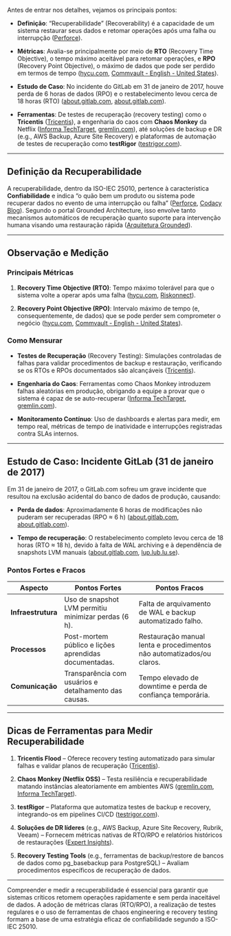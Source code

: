 Antes de entrar nos detalhes, vejamos os principais pontos:

- **Definição**: “Recuperabilidade” (Recoverability) é a capacidade de um sistema restaurar seus dados e retomar operações após uma falha ou interrupção ([Perforce](https://www.perforce.com/blog/qac/what-is-iso-25010?utm_source=chatgpt.com "What Is ISO 25010? | Perforce Software")).
    
- **Métricas**: Avalia-se principalmente por meio de **RTO** (Recovery Time Objective), o tempo máximo aceitável para retomar operações, e **RPO** (Recovery Point Objective), o máximo de dados que pode ser perdido em termos de tempo ([hycu.com](https://www.hycu.com/blog/rpo-vs-rto-essential-recovery-metrics?utm_source=chatgpt.com "RPO vs RTO: What You Need to Know About These Essential ..."), [Commvault - English - United States](https://www.commvault.com/glossary-library/rto-rpo?utm_source=chatgpt.com "RTO (Recovery Time Objective) and RPO (Recovery Point Objective)")).
    
- **Estudo de Caso**: No incidente do GitLab em 31 de janeiro de 2017, houve perda de 6 horas de dados (RPO) e o restabelecimento levou cerca de 18 horas (RTO) ([about.gitlab.com](https://about.gitlab.com/blog/gitlab-dot-com-database-incident/?utm_source=chatgpt.com "GitLab.com database incident"), [about.gitlab.com](https://about.gitlab.com/blog/postmortem-of-database-outage-of-january-31/?utm_source=chatgpt.com "Postmortem of database outage of January 31 - GitLab")).
    
- **Ferramentas**: De testes de recuperação (recovery testing) como o **Tricentis** ([Tricentis](https://www.tricentis.com/learn/recovery-testing-what-why-how-guide?utm_source=chatgpt.com "Recovery Testing: What, Why, and How – A Complete Guide - Tricentis")), a engenharia do caos com **Chaos Monkey** da Netflix ([Informa TechTarget](https://www.techtarget.com/whatis/definition/Chaos-Monkey?utm_source=chatgpt.com "What is Chaos Monkey? | Definition from TechTarget"), [gremlin.com](https://www.gremlin.com/chaos-monkey?utm_source=chatgpt.com "Chaos Monkey Guide for Engineers - Gremlin")), até soluções de backup e DR (e.g., AWS Backup, Azure Site Recovery) e plataformas de automação de testes de recuperação como **testRigor** ([testrigor.com](https://testrigor.com/blog/backup-and-recovery-test-automation/?utm_source=chatgpt.com "Backup and Recovery Test Automation - How To Guide - testRigor")).
    

---

## Definição da Recuperabilidade

A recuperabilidade, dentro da ISO-IEC 25010, pertence à característica **Confiabilidade** e indica “o quão bem um produto ou sistema pode recuperar dados no evento de uma interrupção ou falha” ([Perforce](https://www.perforce.com/blog/qac/what-is-iso-25010?utm_source=chatgpt.com "What Is ISO 25010? | Perforce Software"), [Codacy Blog](https://blog.codacy.com/iso-25010-software-quality-model?utm_source=chatgpt.com "An Exploration of the ISO/IEC 25010 Software Quality Model")). Segundo o portal Grounded Architecture, isso envolve tanto mecanismos automáticos de recuperação quanto suporte para intervenção humana visando uma restauração rápida ([Arquitetura Grounded](https://grounded-architecture.io/iso25010?utm_source=chatgpt.com "ISO 25010 Standard - Grounded Architecture")).

---

## Observação e Medição

### Principais Métricas

1. **Recovery Time Objective (RTO)**: Tempo máximo tolerável para que o sistema volte a operar após uma falha ([hycu.com](https://www.hycu.com/blog/rpo-vs-rto-essential-recovery-metrics?utm_source=chatgpt.com "RPO vs RTO: What You Need to Know About These Essential ..."), [Riskonnect](https://riskonnect.com/business-continuity-resilience/rto-rpo-differences-and-uses/?utm_source=chatgpt.com "RTO vs. RPO: What's the Difference and How are They Used?")).
    
2. **Recovery Point Objective (RPO)**: Intervalo máximo de tempo (e, consequentemente, de dados) que se pode perder sem comprometer o negócio ([hycu.com](https://www.hycu.com/blog/rpo-vs-rto-essential-recovery-metrics?utm_source=chatgpt.com "RPO vs RTO: What You Need to Know About These Essential ..."), [Commvault - English - United States](https://www.commvault.com/glossary-library/rto-rpo?utm_source=chatgpt.com "RTO (Recovery Time Objective) and RPO (Recovery Point Objective)")).
    

### Como Mensurar

- **Testes de Recuperação** (Recovery Testing): Simulações controladas de falhas para validar procedimentos de backup e restauração, verificando se os RTOs e RPOs documentados são alcançáveis ([Tricentis](https://www.tricentis.com/learn/recovery-testing-what-why-how-guide?utm_source=chatgpt.com "Recovery Testing: What, Why, and How – A Complete Guide - Tricentis")).
    
- **Engenharia do Caos**: Ferramentas como Chaos Monkey introduzem falhas aleatórias em produção, obrigando a equipe a provar que o sistema é capaz de se auto-recuperar ([Informa TechTarget](https://www.techtarget.com/whatis/definition/Chaos-Monkey?utm_source=chatgpt.com "What is Chaos Monkey? | Definition from TechTarget"), [gremlin.com](https://www.gremlin.com/chaos-monkey?utm_source=chatgpt.com "Chaos Monkey Guide for Engineers - Gremlin")).
    
- **Monitoramento Contínuo**: Uso de dashboards e alertas para medir, em tempo real, métricas de tempo de inatividade e interrupções registradas contra SLAs internos.
    

---

## Estudo de Caso: Incidente GitLab (31 de janeiro de 2017)

Em 31 de janeiro de 2017, o GitLab.com sofreu um grave incidente que resultou na exclusão acidental do banco de dados de produção, causando:

- **Perda de dados**: Aproximadamente 6 horas de modificações não puderam ser recuperadas (RPO ≈ 6 h) ([about.gitlab.com](https://about.gitlab.com/blog/gitlab-dot-com-database-incident/?utm_source=chatgpt.com "GitLab.com database incident"), [about.gitlab.com](https://about.gitlab.com/blog/postmortem-of-database-outage-of-january-31/?utm_source=chatgpt.com "Postmortem of database outage of January 31 - GitLab")).
    
- **Tempo de recuperação**: O restabelecimento completo levou cerca de 18 horas (RTO ≈ 18 h), devido à falta de WAL archiving e à dependência de snapshots LVM manuais ([about.gitlab.com](https://about.gitlab.com/blog/postmortem-of-database-outage-of-january-31/?utm_source=chatgpt.com "Postmortem of database outage of January 31 - GitLab"), [lup.lub.lu.se](https://lup.lub.lu.se/student-papers/record/8970730/file/8970734.pdf?utm_source=chatgpt.com "[PDF] The GitLab Database Incident TEACHING NOTES")).
    

### Pontos Fortes e Fracos

|Aspecto|Pontos Fortes|Pontos Fracos|
|---|---|---|
|**Infraestrutura**|Uso de snapshot LVM permitiu minimizar perdas (6 h).|Falta de arquivamento de WAL e backup automatizado falho.|
|**Processos**|Post-mortem público e lições aprendidas documentadas.|Restauração manual lenta e procedimentos não automatizados/ou claros.|
|**Comunicação**|Transparência com usuários e detalhamento das causas.|Tempo elevado de downtime e perda de confiança temporária.|

---

## Dicas de Ferramentas para Medir Recuperabilidade

1. **Tricentis Flood** – Oferece recovery testing automatizado para simular falhas e validar planos de recuperação ([Tricentis](https://www.tricentis.com/learn/recovery-testing-what-why-how-guide?utm_source=chatgpt.com "Recovery Testing: What, Why, and How – A Complete Guide - Tricentis")).
    
2. **Chaos Monkey (Netflix OSS)** – Testa resiliência e recuperabilidade matando instâncias aleatoriamente em ambientes AWS ([gremlin.com](https://www.gremlin.com/chaos-monkey?utm_source=chatgpt.com "Chaos Monkey Guide for Engineers - Gremlin"), [Informa TechTarget](https://www.techtarget.com/whatis/definition/Chaos-Monkey?utm_source=chatgpt.com "What is Chaos Monkey? | Definition from TechTarget")).
    
3. **testRigor** – Plataforma que automatiza testes de backup e recovery, integrando-os em pipelines CI/CD ([testrigor.com](https://testrigor.com/blog/backup-and-recovery-test-automation/?utm_source=chatgpt.com "Backup and Recovery Test Automation - How To Guide - testRigor")).
    
4. **Soluções de DR líderes** (e.g., AWS Backup, Azure Site Recovery, Rubrik, Veeam) – Fornecem métricas nativas de RTO/RPO e relatórios históricos de restaurações ([Expert Insights](https://expertinsights.com/backup/top-disaster-recovery-dr-software-solutions?utm_source=chatgpt.com "The Top 10 Disaster Recovery (DR) Software Solutions")).
    
5. **Recovery Testing Tools** (e.g., ferramentas de backup/restore de bancos de dados como pg_basebackup para PostgreSQL) – Avaliam procedimentos específicos de recuperação de dados.
    

---

Compreender e medir a recuperabilidade é essencial para garantir que sistemas críticos retomem operações rapidamente e sem perda inaceitável de dados. A adoção de métricas claras (RTO/RPO), a realização de testes regulares e o uso de ferramentas de chaos engineering e recovery testing formam a base de uma estratégia eficaz de confiabilidade segundo a ISO-IEC 25010.
